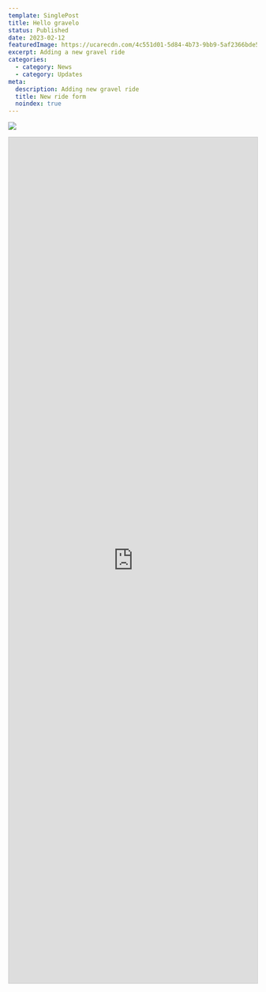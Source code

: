 ```yaml
---
template: SinglePost
title: Hello gravelo
status: Published
date: 2023-02-12
featuredImage: https://ucarecdn.com/4c551d01-5d84-4b73-9bb9-5af2366bde53/
excerpt: Adding a new gravel ride
categories:
  - category: News
  - category: Updates
meta:
  description: Adding new gravel ride
  title: New ride form
  noindex: true
---
```



![](https://ucarecdn.com/8d427486-b5dd-43f7-83f7-7c057cdbe0f2/)

<iframe class="airtable-embed airtable-dynamic-height" src="https://airtable.com/embed/shrOW3bc7fmagH0sj?backgroundColor=yellow" frameborder="0" onmousewheel="" width="100%" height="1711" style="background: transparent; border: 1px solid #ccc;"></iframe>